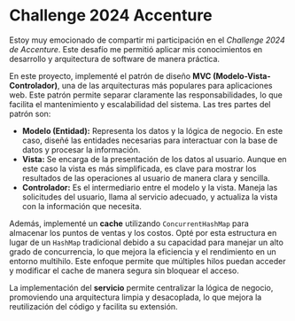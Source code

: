 # Challenge 2024 Accenture

Estoy muy emocionado de compartir mi participación en el *Challenge 2024 de Accenture*. Este desafío me permitió aplicar mis conocimientos en desarrollo y arquitectura de software de manera práctica.

En este proyecto, implementé el patrón de diseño **MVC (Modelo-Vista-Controlador)**, una de las arquitecturas más populares para aplicaciones web. Este patrón permite separar claramente las responsabilidades, lo que facilita el mantenimiento y escalabilidad del sistema. Las tres partes del patrón son:

- **Modelo (Entidad):** Representa los datos y la lógica de negocio. En este caso, diseñé las entidades necesarias para interactuar con la base de datos y procesar la información.
- **Vista:** Se encarga de la presentación de los datos al usuario. Aunque en este caso la vista es más simplificada, es clave para mostrar los resultados de las operaciones al usuario de manera clara y sencilla.
- **Controlador:** Es el intermediario entre el modelo y la vista. Maneja las solicitudes del usuario, llama al servicio adecuado, y actualiza la vista con la información que necesita.

Además, implementé un **cache** utilizando `ConcurrentHashMap` para almacenar los puntos de ventas y los costos. Opté por esta estructura en lugar de un `HashMap` tradicional debido a su capacidad para manejar un alto grado de concurrencia, lo que mejora la eficiencia y el rendimiento en un entorno multihilo. Este enfoque permite que múltiples hilos puedan acceder y modificar el cache de manera segura sin bloquear el acceso.

La implementación del **servicio** permite centralizar la lógica de negocio, promoviendo una arquitectura limpia y desacoplada, lo que mejora la reutilización del código y facilita su extensión.

